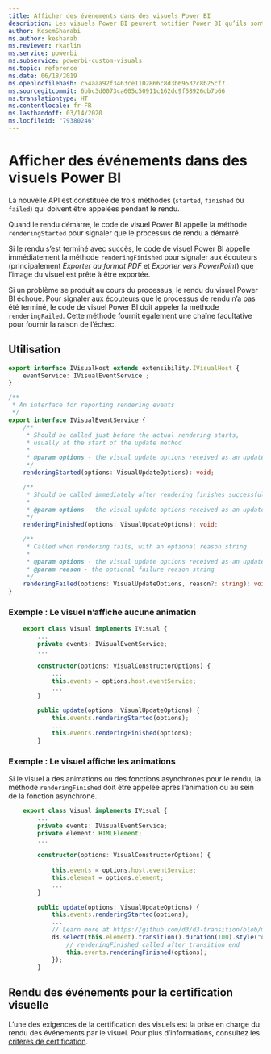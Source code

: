 ```yaml
---
title: Afficher des événements dans des visuels Power BI
description: Les visuels Power BI peuvent notifier Power BI qu’ils sont prêts à être exportés vers PowerPoint ou PDF.
author: KesemSharabi
ms.author: kesharab
ms.reviewer: rkarlin
ms.service: powerbi
ms.subservice: powerbi-custom-visuals
ms.topic: reference
ms.date: 06/18/2019
ms.openlocfilehash: c54aaa92f3463ce1102866c8d3b69532c8b25cf7
ms.sourcegitcommit: 6bbc3d0073ca605c50911c162dc9f58926db7b66
ms.translationtype: HT
ms.contentlocale: fr-FR
ms.lasthandoff: 03/14/2020
ms.locfileid: "79380246"
---
```

# <a name="render-events-in-power-bi-visuals"></a>Afficher des événements dans des visuels Power BI

La nouvelle API est constituée de trois méthodes (`started`, `finished` ou `failed`) qui doivent être appelées pendant le rendu.

Quand le rendu démarre, le code de visuel Power BI appelle la méthode `renderingStarted` pour signaler que le processus de rendu a démarré.

Si le rendu s’est terminé avec succès, le code de visuel Power BI appelle immédiatement la méthode `renderingFinished` pour signaler aux écouteurs (principalement *Exporter au format PDF* et *Exporter vers PowerPoint*) que l’image du visuel est prête à être exportée.

Si un problème se produit au cours du processus, le rendu du visuel Power BI échoue. Pour signaler aux écouteurs que le processus de rendu n’a pas été terminé, le code de visuel Power BI doit appeler la méthode `renderingFailed`. Cette méthode fournit également une chaîne facultative pour fournir la raison de l’échec.

## <a name="usage"></a>Utilisation

```typescript
export interface IVisualHost extends extensibility.IVisualHost {
    eventService: IVisualEventService ;
}

/**
 * An interface for reporting rendering events
 */
export interface IVisualEventService {
    /**
     * Should be called just before the actual rendering starts, 
     * usually at the start of the update method
     *
     * @param options - the visual update options received as an update parameter
     */
    renderingStarted(options: VisualUpdateOptions): void;

    /**
     * Should be called immediately after rendering finishes successfully
     * 
     * @param options - the visual update options received as an update parameter
     */
    renderingFinished(options: VisualUpdateOptions): void;

    /**
     * Called when rendering fails, with an optional reason string
     * 
     * @param options - the visual update options received as an update parameter
     * @param reason - the optional failure reason string
     */
    renderingFailed(options: VisualUpdateOptions, reason?: string): void;
}
```

### <a name="sample-the-visual-displays-no-animations"></a>Exemple : Le visuel n’affiche aucune animation

```typescript
    export class Visual implements IVisual {
        ...
        private events: IVisualEventService;
        ...

        constructor(options: VisualConstructorOptions) {
            ...
            this.events = options.host.eventService;
            ...
        }

        public update(options: VisualUpdateOptions) {
            this.events.renderingStarted(options);
            ...
            this.events.renderingFinished(options);
        }
```

### <a name="sample-the-visual-displays-animations"></a>Exemple : Le visuel affiche les animations

Si le visuel a des animations ou des fonctions asynchrones pour le rendu, la méthode `renderingFinished` doit être appelée après l’animation ou au sein de la fonction asynchrone.

```typescript
    export class Visual implements IVisual {
        ...
        private events: IVisualEventService;
        private element: HTMLElement;
        ...

        constructor(options: VisualConstructorOptions) {
            ...
            this.events = options.host.eventService;
            this.element = options.element;
            ...
        }

        public update(options: VisualUpdateOptions) {
            this.events.renderingStarted(options);
            ...
            // Learn more at https://github.com/d3/d3-transition/blob/master/README.md#transition_end
            d3.select(this.element).transition().duration(100).style("opacity","0").end().then(() => {
                // renderingFinished called after transition end
                this.events.renderingFinished(options);
            });
        }
```

## <a name="rendering-events-for-visual-certification"></a>Rendu des événements pour la certification visuelle

L’une des exigences de la certification des visuels est la prise en charge du rendu des événements par le visuel. Pour plus d’informations, consultez les [critères de certification](power-bi-custom-visuals-certified.md#certification-requirements).